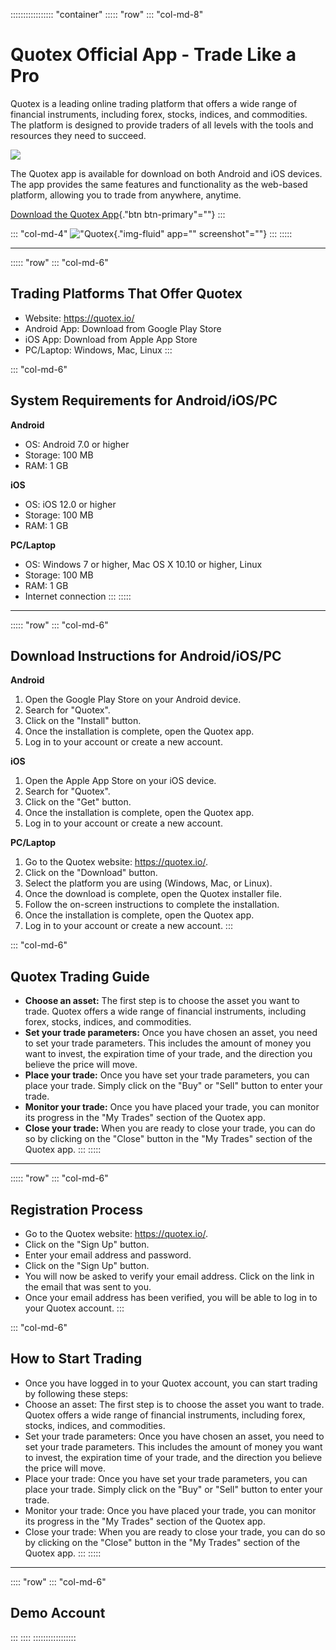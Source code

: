 ::::::::::::::::: \"container\"
::::: \"row\"
::: \"col-md-8\"
# **Quotex Official App - Trade Like a Pro**

Quotex is a leading online trading platform that offers a wide range of
financial instruments, including forex, stocks, indices, and
commodities. The platform is designed to provide traders of all levels
with the tools and resources they need to succeed.

[![](https://static.quotex.io/files/10_en/300_250.jpg)](https://traff.sbs/brokerqxlid)

The Quotex app is available for download on both Android and iOS
devices. The app provides the same features and functionality as the
web-based platform, allowing you to trade from anywhere, anytime.

[Download the Quotex
App](\%22https://traff.sbs/quotexonelink\%22){."btn
btn-primary"=""}
:::

::: \"col-md-4\"
!["Quotex](\%22https://quotex.io/wp-content/uploads/2023/03/Screenshot_2023-03-01-at-17.37.36.png\%22){."img-fluid"
app="" screenshot"=""}
:::
:::::

------------------------------------------------------------------------

::::: \"row\"
::: \"col-md-6\"
## **Trading Platforms That Offer Quotex**

-   Website: https://quotex.io/
-   Android App: Download from Google Play Store
-   iOS App: Download from Apple App Store
-   PC/Laptop: Windows, Mac, Linux
:::

::: \"col-md-6\"
## **System Requirements for Android/iOS/PC**

**Android**

-   OS: Android 7.0 or higher
-   Storage: 100 MB
-   RAM: 1 GB

**iOS**

-   OS: iOS 12.0 or higher
-   Storage: 100 MB
-   RAM: 1 GB

**PC/Laptop**

-   OS: Windows 7 or higher, Mac OS X 10.10 or higher, Linux
-   Storage: 100 MB
-   RAM: 1 GB
-   Internet connection
:::
:::::

------------------------------------------------------------------------

::::: \"row\"
::: \"col-md-6\"
## **Download Instructions for Android/iOS/PC**

**Android**

1.  Open the Google Play Store on your Android device.
2.  Search for "Quotex".
3.  Click on the "Install" button.
4.  Once the installation is complete, open the Quotex app.
5.  Log in to your account or create a new account.

**iOS**

1.  Open the Apple App Store on your iOS device.
2.  Search for "Quotex".
3.  Click on the "Get" button.
4.  Once the installation is complete, open the Quotex app.
5.  Log in to your account or create a new account.

**PC/Laptop**

1.  Go to the Quotex website: https://quotex.io/.
2.  Click on the "Download" button.
3.  Select the platform you are using (Windows, Mac, or Linux).
4.  Once the download is complete, open the Quotex installer file.
5.  Follow the on-screen instructions to complete the installation.
6.  Once the installation is complete, open the Quotex app.
7.  Log in to your account or create a new account.
:::

::: \"col-md-6\"
## **Quotex Trading Guide**

-   **Choose an asset:** The first step is to choose the asset you want
    to trade. Quotex offers a wide range of financial instruments,
    including forex, stocks, indices, and commodities.
-   **Set your trade parameters:** Once you have chosen an asset, you
    need to set your trade parameters. This includes the amount of money
    you want to invest, the expiration time of your trade, and the
    direction you believe the price will move.
-   **Place your trade:** Once you have set your trade parameters, you
    can place your trade. Simply click on the "Buy" or
    "Sell" button to enter your trade.
-   **Monitor your trade:** Once you have placed your trade, you can
    monitor its progress in the "My Trades" section of the Quotex
    app.
-   **Close your trade:** When you are ready to close your trade, you
    can do so by clicking on the "Close" button in the "My
    Trades" section of the Quotex app.
:::
:::::

------------------------------------------------------------------------

::::: \"row\"
::: \"col-md-6\"
## **Registration Process**

-   Go to the Quotex website: https://quotex.io/.
-   Click on the "Sign Up" button.
-   Enter your email address and password.
-   Click on the "Sign Up" button.
-   You will now be asked to verify your email address. Click on the
    link in the email that was sent to you.
-   Once your email address has been verified, you will be able to log
    in to your Quotex account.
:::

::: \"col-md-6\"
## **How to Start Trading**

-   Once you have logged in to your Quotex account, you can start
    trading by following these steps:
-   Choose an asset: The first step is to choose the asset you want to
    trade. Quotex offers a wide range of financial instruments,
    including forex, stocks, indices, and commodities.
-   Set your trade parameters: Once you have chosen an asset, you need
    to set your trade parameters. This includes the amount of money you
    want to invest, the expiration time of your trade, and the direction
    you believe the price will move.
-   Place your trade: Once you have set your trade parameters, you can
    place your trade. Simply click on the "Buy" or "Sell"
    button to enter your trade.
-   Monitor your trade: Once you have placed your trade, you can monitor
    its progress in the "My Trades" section of the Quotex app.
-   Close your trade: When you are ready to close your trade, you can do
    so by clicking on the "Close" button in the "My Trades"
    section of the Quotex app.
:::
:::::

------------------------------------------------------------------------

:::: \"row\"
::: \"col-md-6\"
## **Demo Account**
:::
::::
:::::::::::::::::

